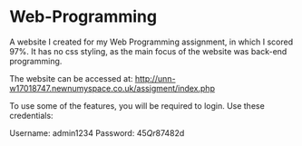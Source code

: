 # Web-Programming
A website I created for my Web Programming assignment, in which I scored 97%. It has no css styling, as the main focus of the website was back-end programming.  

The website can be accessed at: http://unn-w17018747.newnumyspace.co.uk/assigment/index.php

To use some of the features, you will be required to login. Use these credentials:

Username: admin1234
Password: 45$Qr87$482d

